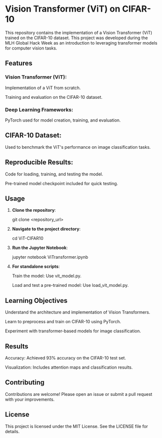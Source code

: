# Vision Transformer (ViT) on CIFAR-10

This repository contains the implementation of a Vision Transformer (ViT) trained on the CIFAR-10 dataset. This project was developed during the MLH Global Hack Week as an introduction to leveraging transformer models for computer vision tasks.

## Features

### Vision Transformer (ViT):

Implementation of a ViT from scratch.

Training and evaluation on the CIFAR-10 dataset.

### Deep Learning Frameworks:

PyTorch used for model creation, training, and evaluation.

## CIFAR-10 Dataset:

Used to benchmark the ViT's performance on image classification tasks.

## Reproducible Results:

Code for loading, training, and testing the model.

Pre-trained model checkpoint included for quick testing.

## Usage

1. **Clone the repository**:

    git clone <repository_url>

3. **Navigate to the project directory**:
  
   cd ViT-CIFAR10

3. **Run the Jupyter Notebook**:
  
   jupyter notebook ViTransformer.ipynb

4. **For standalone scripts**:

   Train the model: Use vit_model.py.
   
   Load and test a pre-trained model: Use load_vit_model.py.

## Learning Objectives

Understand the architecture and implementation of Vision Transformers.

Learn to preprocess and train on CIFAR-10 using PyTorch.

Experiment with transformer-based models for image classification.

## Results

Accuracy: Achieved 93% accuracy on the CIFAR-10 test set.

Visualization: Includes attention maps and classification results.

## Contributing

Contributions are welcome! Please open an issue or submit a pull request with your improvements.

## License

This project is licensed under the MIT License. See the LICENSE file for details.

